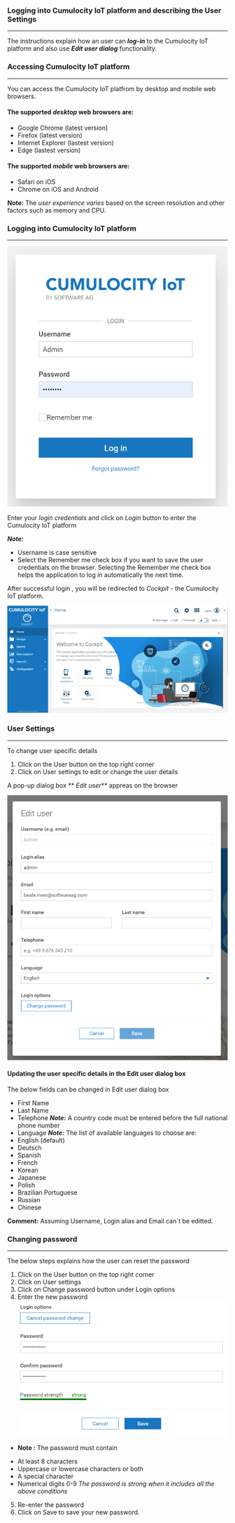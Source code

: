 ### Logging into Cumulocity IoT platform and describing the User Settings
-------------------------------------------------------------------------------------
The instructions explain how an user can **_log-in_** to the Cumulocity IoT platform and also use **_Edit user dialog_** functionality.

### Accessing Cumulocity IoT platform 
--------------------------------------------------------------------------------------------
You can access the Cumulocity IoT platfrom by desktop and mobile web browsers.

#### The supported **_desktop_** web browsers are:
- Google Chrome (latest version)
- Firefox (latest version)
- Internet Explorer (lastest version)
- Edge (lastest version)

#### The supported **_mobile_** web browsers are:
- Safari on iOS 
- Chrome on iOS and Android

**Note:** The _user experience varies_ based on the screen resolution and other factors such as memory and CPU.

### Logging into Cumulocity IoT platform
---------------------------------------------------------------------------------------------
![Login](images/Cumolocity_IoT_Login_Page_1.png)

Enter your _login credentials_ and click on _Login_ button to enter the Cumulocity IoT platform 

**_Note:_** 
- Username is case sensitive
- Select the Remember me check box if you want to save the user credentials on the browser. Selecting the Remember me check box helps the application to log in automatically the next time. 


After successful login , you will be redirected to _Cockpit_ - the Cumulocity IoT platform.

![300X300](images/Login_page_2.png)


### User Settings 
------------------------------------------------------------------------------------------
To change user specific details 

1. Click on the User button on the top right corner 
2. Click on User settings to edit or change the user details 

A pop-up dialog box ** _Edit user_** appreas on the browser 

![300X300](images/EditUser_3.png)

#### Updating the user specific details in the Edit user dialog box
The below fields can be changed in Edit user dialog box
- First Name
- Last Name
- Telephone 
**_Note:_** A country code must be entered before the full national phone number
- Language
**_Note:_** The list of available languages to choose are:
- English (default)
- Deutsch
- Spanish
- French
- Korean
- Japanese
- Polish
- Brazilian Portuguese
- Russian
- Chinese 

**Comment:**  Assuming Username, Login alias and Email can´t be editted.


### Changing password
--------------------------------------------------------------------------
The below steps explains how the user can reset the password 

1. Click on the User button on the top right corner 
2. Click on User settings 
3. Click on Change password button under Login options
4. Enter the new password
![300X300](images/ChangePassword_4.png)

* **Note :** The password must contain
-   At least 8 characters
-  Uppercase or lowercase characters or both
-  A special character
-  Numerical digits 0-9
	_The password is strong when it includes all the above conditions_

5. Re-enter the password 
6. Click on Save to save your new password.



